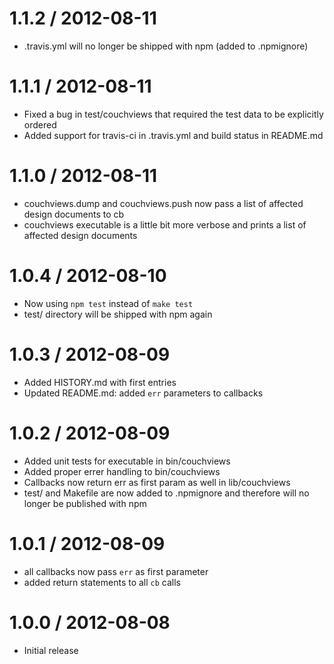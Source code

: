 1.1.2 / 2012-08-11
==================

  * .travis.yml will no longer be shipped with npm (added to .npmignore)

1.1.1 / 2012-08-11
==================

  * Fixed a bug in test/couchviews that required the test data to be explicitly ordered
  * Added support for travis-ci in .travis.yml and build status in README.md

1.1.0 / 2012-08-11
==================

  * couchviews.dump and couchviews.push now pass a list of affected design documents to cb
  * couchviews executable is a little bit more verbose and prints a list of affected design documents

1.0.4 / 2012-08-10
==================

  * Now using `npm test` instead of `make test`
  * test/ directory will be shipped with npm again

1.0.3 / 2012-08-09
==================

  * Added HISTORY.md with first entries
  * Updated README.md: added `err` parameters to callbacks

1.0.2 / 2012-08-09
==================

  * Added unit tests for executable in bin/couchviews
  * Added proper errer handling to bin/couchviews
  * Callbacks now return err as first param as well in lib/couchviews
  * test/ and Makefile are now added to .npmignore and therefore will no longer be published with npm

1.0.1 / 2012-08-09
==================

  * all callbacks now pass `err` as first parameter
  * added return statements to all `cb` calls

1.0.0 / 2012-08-08
==================

  * Initial release
